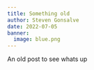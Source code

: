 ```yaml
---
title: Something old
author: Steven Gonsalve
date: 2022-07-05
banner:
  image: blue.png
---
```


An old post to see whats up